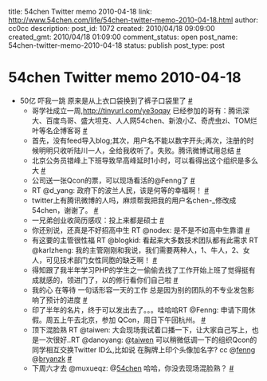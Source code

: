 title: 54chen Twitter memo 2010-04-18 
link: http://www.54chen.com/life/54chen-twitter-memo-2010-04-18.html
author: cc0cc
description: 
post_id: 1072
created: 2010/04/18 09:09:00
created_gmt: 2010/04/18 01:09:00
comment_status: open
post_name: 54chen-twitter-memo-2010-04-18
status: publish
post_type: post

# 54chen Twitter memo 2010-04-18 

* 50亿 吓我一跳 原来是从上衣口袋换到了裤子口袋里了 [#](http://twitter.com/54chen/statuses/12028148409)
  * 哥学社成立一周,http://tinyurl.com/ye3oqay 已经参加的哥有：腾讯深大、百度鸟哥、盛大坦克、人人网54chen、新浪小Z、奇虎虫zi、TOM烂叶等名企博客哥 [#](http://twitter.com/54chen/statuses/12028227840)
  * 首先，没有feed导入blog;其次，用户名不能以数字开头;再次，注册的时候明明只收听陆川一人，全给我收听了。失败。腾讯微博试用总结 [#](http://twitter.com/54chen/statuses/12081288594)
  * 北京公务员错峰上下班导致早高峰延时1小时，可以看得出这个组织是多么大 [#](http://twitter.com/54chen/statuses/12082227018)
  * 公司送一张Qcon的票，可以现场看活的@Fenng了 [#](http://twitter.com/54chen/statuses/12138155591)
  * RT @d_yang: 政府下的波兰人民，该是何等的幸福啊！ [#](http://twitter.com/54chen/statuses/12138686184)
  * twitter上有腾讯微博的人吗，麻烦帮我把我的用户名chen-_修改成54chen，谢谢了。 [#](http://twitter.com/54chen/statuses/12146910267)
  * 一兄弟创业收简历感叹：投上来都是硕士 [#](http://twitter.com/54chen/statuses/12150895833)
  * 你还别说，还真是不好招高中生 RT @nodex: 是不是不如高中生靠谱 [#](http://twitter.com/54chen/statuses/12151866223)
  * 有这要的主管很性福 RT @blogkid: 看起来大多数技术团队都有此需求 RT @karlzheng: 我的主管刚刚和我说，我们需要两种人，1、牛人，2、女人，可见技术部门女性同胞的缺乏啊！ [#](http://twitter.com/54chen/statuses/12153677852)
  * 得知跟了我半年学习PHP的学生之一偷偷去找了工作开始上班了觉得挺有成就感的，领进门了，以的修行看你们自己啦 [#](http://twitter.com/54chen/statuses/12209766752)
  * 我的心 在等待 一句话形容一天的工作 总是因为别的团队的不专业发包影响了预计的进度 [#](http://twitter.com/54chen/statuses/12211469721)
  * 印了半年的名片，终于可以发出去了。。。哇哈哈RT @Fenng: 申请下周休假。周五上午去北京，参加 QCon，周日下午回杭州。 [#](http://twitter.com/54chen/statuses/12212224159)
  * 顶下混脸熟 RT @taiwen: 大会现场我试着口播一下，让大家自己写上，也是一次很好..RT @danoyang: @[taiwen](http://twitter.com/taiwen) 可以稍微低调一下的组织Qcon的同学相互交换Twitter ID么,比如说 在胸牌上印个头像加名字? cc @[fenng](http://twitter.com/fenng) @[bryanzk](http://twitter.com/bryanzk) [#](http://twitter.com/54chen/statuses/12271876520)
  * 下周六才去 @muxueqz: @[54chen](http://twitter.com/54chen) 哈哈，你没去现场混脸熟？ [#](http://twitter.com/54chen/statuses/12271985077)